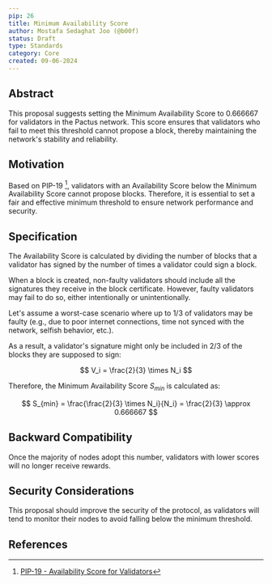 ```yaml
---
pip: 26
title: Minimum Availability Score
author: Mostafa Sedaghat Joo (@b00f)
status: Draft
type: Standards
category: Core
created: 09-06-2024
---
```


## Abstract

This proposal suggests setting the Minimum Availability Score to 0.666667 for validators in the Pactus network.
This score ensures that validators who fail to meet this threshold cannot propose a block,
thereby maintaining the network's stability and reliability.

## Motivation

Based on PIP-19 [^1], validators with an Availability Score below the Minimum Availability Score cannot propose blocks.
Therefore, it is essential to set a fair and effective minimum threshold to ensure network performance and security.

## Specification

The Availability Score is calculated by dividing the number of blocks that a validator has signed
by the number of times a validator could sign a block.

When a block is created, non-faulty validators should include all the signatures they receive in the block certificate.
However, faulty validators may fail to do so, either intentionally or unintentionally.

Let's assume a worst-case scenario where up to 1/3 of validators may be faulty
(e.g., due to poor internet connections, time not synced with the network, selfish behavior, etc.).

As a result, a validator's signature might only be included in 2/3 of the blocks they are supposed to sign:

$$
V_i = \frac{2}{3} \times N_i
$$

Therefore, the Minimum Availability Score $S_{min}$ is calculated as:

$$
S_{min} = \frac{\frac{2}{3} \times N_i}{N_i} = \frac{2}{3} \approx 0.666667
$$

## Backward Compatibility

Once the majority of nodes adopt this number, validators with lower scores will no longer receive rewards.

## Security Considerations

This proposal should improve the security of the protocol, as validators will tend to monitor their nodes to avoid falling below the minimum threshold.

## References

[^1]: [PIP-19 - Availability Score for Validators](https://pips.pactus.org/PIPs/pip-19)
